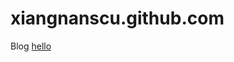 # xiangnanscu.github.com
Blog
[hello](https://github.com/xiangnanscu/xiangnanscu.github.com/blob/master/hello.md)
